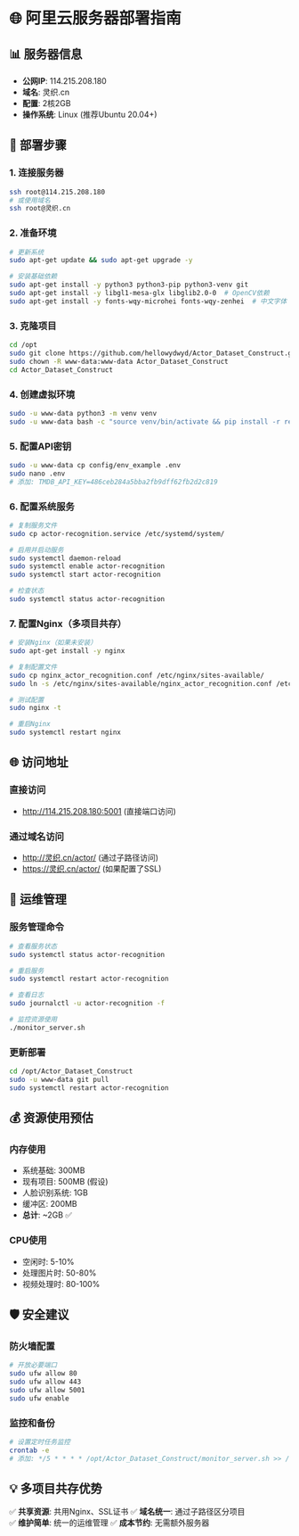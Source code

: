# 🌐 阿里云服务器部署指南

## 📊 服务器信息
- **公网IP**: 114.215.208.180
- **域名**: 灵织.cn  
- **配置**: 2核2GB
- **操作系统**: Linux (推荐Ubuntu 20.04+)

## 🚀 部署步骤

### 1. 连接服务器
```bash
ssh root@114.215.208.180
# 或使用域名
ssh root@灵织.cn
```

### 2. 准备环境
```bash
# 更新系统
sudo apt-get update && sudo apt-get upgrade -y

# 安装基础依赖
sudo apt-get install -y python3 python3-pip python3-venv git
sudo apt-get install -y libgl1-mesa-glx libglib2.0-0  # OpenCV依赖
sudo apt-get install -y fonts-wqy-microhei fonts-wqy-zenhei  # 中文字体
```

### 3. 克隆项目
```bash
cd /opt
sudo git clone https://github.com/hellowydwyd/Actor_Dataset_Construct.git
sudo chown -R www-data:www-data Actor_Dataset_Construct
cd Actor_Dataset_Construct
```

### 4. 创建虚拟环境
```bash
sudo -u www-data python3 -m venv venv
sudo -u www-data bash -c "source venv/bin/activate && pip install -r requirements-china.txt"
```

### 5. 配置API密钥
```bash
sudo -u www-data cp config/env_example .env
sudo nano .env
# 添加: TMDB_API_KEY=486ceb284a5bba2fb9dff62fb2d2c819
```

### 6. 配置系统服务
```bash
# 复制服务文件
sudo cp actor-recognition.service /etc/systemd/system/

# 启用并启动服务
sudo systemctl daemon-reload
sudo systemctl enable actor-recognition
sudo systemctl start actor-recognition

# 检查状态
sudo systemctl status actor-recognition
```

### 7. 配置Nginx（多项目共存）
```bash
# 安装Nginx（如果未安装）
sudo apt-get install -y nginx

# 复制配置文件
sudo cp nginx_actor_recognition.conf /etc/nginx/sites-available/
sudo ln -s /etc/nginx/sites-available/nginx_actor_recognition.conf /etc/nginx/sites-enabled/

# 测试配置
sudo nginx -t

# 重启Nginx
sudo systemctl restart nginx
```

## 🌐 访问地址

### 直接访问
- http://114.215.208.180:5001 (直接端口访问)

### 通过域名访问
- http://灵织.cn/actor/ (通过子路径访问)
- https://灵织.cn/actor/ (如果配置了SSL)

## 🔧 运维管理

### 服务管理命令
```bash
# 查看服务状态
sudo systemctl status actor-recognition

# 重启服务
sudo systemctl restart actor-recognition

# 查看日志
sudo journalctl -u actor-recognition -f

# 监控资源使用
./monitor_server.sh
```

### 更新部署
```bash
cd /opt/Actor_Dataset_Construct
sudo -u www-data git pull
sudo systemctl restart actor-recognition
```

## 💰 资源使用预估

### 内存使用
- 系统基础: 300MB
- 现有项目: 500MB (假设)
- 人脸识别系统: 1GB
- 缓冲区: 200MB
- **总计**: ~2GB ✅

### CPU使用
- 空闲时: 5-10%
- 处理图片时: 50-80%
- 视频处理时: 80-100%

## 🛡️ 安全建议

### 防火墙配置
```bash
# 开放必要端口
sudo ufw allow 80
sudo ufw allow 443
sudo ufw allow 5001
sudo ufw enable
```

### 监控和备份
```bash
# 设置定时任务监控
crontab -e
# 添加: */5 * * * * /opt/Actor_Dataset_Construct/monitor_server.sh >> /var/log/actor_monitor.log
```

## 💡 多项目共存优势

✅ **共享资源**: 共用Nginx、SSL证书
✅ **域名统一**: 通过子路径区分项目  
✅ **维护简单**: 统一的运维管理
✅ **成本节约**: 无需额外服务器
